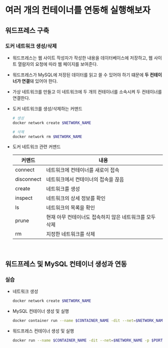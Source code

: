 # 여러 개의 컨테이너를 연동해 실행해보자

## 워드프레스 구축

### 도커 네트워크 생성/삭제

- 워드프레스는 웹 사이트 작성자가 작성한 내용을 데이터베이스에 저장하고, 웹 사이트 열람자의 요청에 따라 웹 페이지를 보여준다.

- 워드프레스가 MySQL에 저장된 데이터를 읽고 쓸 수 있어야 하기 떄문에 <strong>두 컨테이너가 연결</strong>돼 있어야 한다.

- 가상 네트워크를 만들고 이 네트워크에 두 개의 컨테이너를 소속시켜 두 컨테이너를 연결한다.

- 도커 네트워크를 생성/삭제하는 커맨드
    ```bash
    # 생성
    docker network create $NETWORK_NAME

    # 삭제
    docker network rm $NETWORK_NAME
    ```

- 도커 네트워크 관련 커맨드

    | 커맨드 | 내용 |
    | --- | --- |
    | connect | 네트워크에 컨테이너를 새로이 접속 |
    | disconnect | 네트워크에서 컨테이너의 접속을 끊음 |
    | create | 네트워크를 생성 |
    | inspect | 네트워크의 상세 정보를 확인 |
    | ls | 네트워크의 목록을 확인 |
    | prune | 현재 아무 컨테이너도 접속하지 않은 네트워크를 모두 삭제 |
    | rm | 지정한 네트워크를 삭제 |

<br />

## 워드프레스 및 MySQL 컨테이너 생성과 연동

### 실습

- 네트워크 생성
    ```bash
    docker network create $NETWORK_NAME
    ```

- MySQL 컨테이너 생성 및 실행
    ```bash
    docker container run --name $CONTAINER_NAME -dit --net=$NETWORK_NAME -e MYSQL_ROOT_PASSWORD=$MYSQL_ROOT_PASSWORD -e MYSQL_DATABASE=$DATABASE_NAME -e MYSQL_USER=$MYSQL_USER_NAME -e MYSQL_PASSWORD=$$MYSQL_PASSWORD mysql --character-set-server=$CHARACTER_ENCODING --collation-server=$SORTING_ORDER --default-authentication-plugin=$CERTIFICATION_METHOD
    ```

- 워드프레스 컨테이너 생성 및 실행
    ```bash
    docker run --name $CONTAINER_NAME -dit --net=$NETWORK_NAME -p $PORT_SET -e WORDPRESS_DB_HOST=$DATABASE_CONTAINER_NAME -e WORDPRESS_DB_NAME=$DATABASE_NAME -e WORDPRESS_DB_USER=$DATABASE_USER_NAME -e WORDPRESS_DB_PASSWORD=$DATABASE_PASSWORD wordpress
    ```